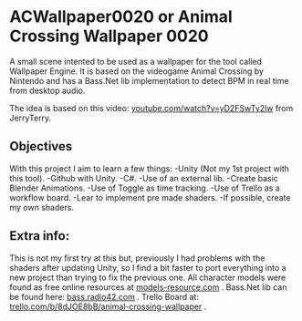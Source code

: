# ACWallpaper0020 or Animal Crossing Wallpaper 0020

A small scene intented to be used as a wallpaper for the tool called Wallpaper Engine.
It is based on the videogame Animal Crossing by Nintendo and has a Bass.Net lib implementation
to detect BPM in real time from desktop audio.

The idea is based on this video: [youtube.com/watch?v=yD2FSwTy2lw](https://www.youtube.com/watch?v=yD2FSwTy2lw) from JerryTerry.

## Objectives
With this project I aim to learn a few things:
-Unity (Not my 1st project with this tool).
-Github with Unity.
-C#.
-Use of an external lib.
-Create basic Blender Animations.
-Use of Toggle as time tracking.
-Use of Trello as a workflow board.
-Lear to implement pre made shaders.
-If possible, create my own shaders.

## Extra info:
This is not my first try at this but, previously I had problems with the shaders after updating Unity, so I find
a bit faster to port everything into a new project than trying to fix the previous one.
All character models were found as free online resources at [models-resource.com](www.models-resource.com) .
Bass.Net lib can be found here: [bass.radio42.com](http://bass.radio42.com) .
Trello Board at: [trello.com/b/8dJOE8bB/animal-crossing-wallpaper](https://trello.com/b/8dJOE8bB/animal-crossing-wallpaper) .
